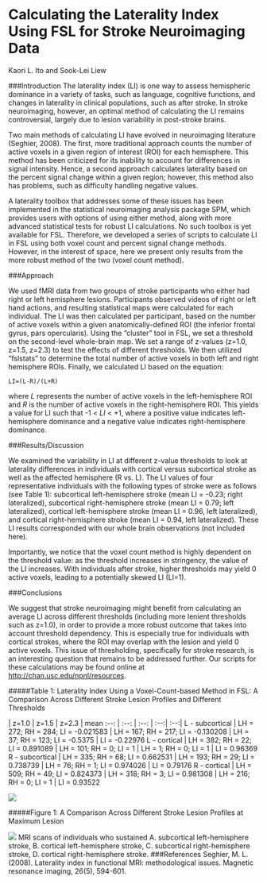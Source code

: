 Calculating the Laterality Index Using FSL for Stroke Neuroimaging Data
=====

Kaori L. Ito and Sook-Lei Liew

###Introduction
The laterality index (LI) is one way to assess hemispheric dominance in a variety of tasks, such as language, cognitive functions, and changes in laterality in clinical populations, such as after stroke. In stroke neuroimaging, however, an optimal method of calculating the LI remains controversial, largely due to lesion variability in post-stroke brains.
	
Two main methods of calculating LI have evolved in neuroimaging literature (Seghier, 2008). The first, more traditional approach counts the number of active voxels in a given region of interest (ROI) for each hemisphere. This method has been criticized for its inability to account for differences in signal intensity. Hence, a second approach calculates laterality based on the percent signal change within a given region; however, this method also has problems, such as difficulty handling negative values. 
	
A laterality toolbox that addresses some of these issues has been implemented in the statistical neuroimaging analysis package SPM, which provides users with options of using either method, along with more advanced statistical tests for robust LI calculations. No such toolbox is yet available for FSL. Therefore, we developed a series of scripts to calculate LI in FSL using both voxel count and percent signal change methods. However, in the interest of space, here we present only results from the more robust method of the two (voxel count method).

###Approach
	
We used fMRI data from two groups of stroke participants who either had right or left hemisphere lesions. Participants observed videos of right or left hand actions, and resulting statistical maps were calculated for each individual. The LI was then calculated per participant, based on the number of active voxels within a given anatomically-defined ROI (the inferior frontal gyrus, pars opercularis). Using the “cluster” tool in FSL, we set a threshold on the second-level whole-brain map. We set a range of z-values (z=1.0, z=1.5, z=2.3) to test the effects of different thresholds. We then utilized “fslstats” to determine the total number of active voxels in both left and right hemisphere ROIs. Finally, we calculated LI based on the equation:

    LI=(L-R)/(L+R)

where *L* represents the number of active voxels in the left-hemisphere ROI and *R* is the number of active voxels in the right-hemisphere ROI. This yields a value for LI such that -1 < *LI* < +1, where a positive value indicates left-hemisphere dominance and a negative value indicates right-hemisphere dominance. 

###Results/Discussion
	
We examined the variability in LI at different z-value thresholds to look at laterality differences in individuals with cortical versus subcortical stroke as well as the affected hemisphere (R vs. L). The LI values of four representative individuals with the following types of stroke were as follows (see Table 1): subcortical left-hemisphere stroke (mean LI = -0.23; right lateralized), subcortical right-hemisphere stroke (mean LI = 0.79; left lateralized), cortical left-hemisphere stroke (mean LI = 0.96, left lateralized), and cortical right-hemisphere stroke (mean LI = 0.94, left lateralized). These LI results corresponded with our whole brain observations (not included here).

Importantly, we notice that the voxel count method is highly dependent on the threshold value: as the threshold increases in stringency, the value of the LI increases. With individuals after stroke, higher thresholds may yield 0 active voxels, leading to a potentially skewed LI (LI=1). 

###Conclusions

We suggest that stroke neuroimaging might benefit from calculating an average LI across different thresholds (including more lenient thresholds such as z=1.0), in order to provide a more robust outcome that takes into account threshold dependency. This is especially true for individuals with cortical strokes, where the ROI may overlap with the lesion and yield 0 active voxels. This issue of thresholding, specifically for stroke research, is an interesting question that remains to be addressed further. Our scripts for these calculations may be found online at <http://chan.usc.edu/npnl/resources>.

#####Table 1: Laterality Index Using a Voxel-Count-based Method in FSL: A Comparison Across Different Stroke Lesion Profiles and Different Thresholds
 
 | z=1.0  | z=1.5 | z=2.3 | mean
:--: | :--: | :--: | :--:| :--:|
L - subcortical | LH = 272; RH = 284; LI = -0.021583 | LH = 167; RH = 217; LI = -0.130208 | LH = 37; RH = 123; LI = -0.5375 | LI = -0.22976
L - cortical | LH = 382; RH = 22; LI = 0.891089  | LH = 101; RH = 0; LI = 1 | LH = 1; RH = 0; LI = 1 | LI = 0.96369
R - subcortical | LH = 335; RH = 68; LI = 0.662531 | LH = 193; RH = 29; LI = 0.738739 | LH = 76; RH = 1; LI = 0.974026 | LI =  0.79176
R - cortical | LH = 509; RH = 49; LI = 0.824373 | LH = 318; RH = 3; LI = 0.981308 | LH = 216; RH = 0; LI = 1 | LI = 0.93522

![](http://i66.tinypic.com/11i08ra.jpg)

#####Figure 1: A Comparison Across Different Stroke Lesion Profiles at Maximum Lesion

![](http://i68.tinypic.com/desmxz.jpg)
MRI scans of individuals who sustained A. subcortical left-hemisphere stroke, B. cortical left-hemisphere stroke, C. subcortical right-hemisphere stroke, D. cortical right-hemisphere stroke. 
###References
Seghier, M. L. (2008). Laterality index in functional MRI: methodological issues. Magnetic resonance imaging, 26(5), 594-601.
